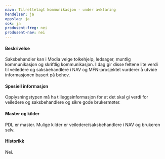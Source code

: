 ```yaml
---
navn: Tilrettelagt kommunikasjon - under avklaring
hendelser: ja
oppslag: ja
sok: ja
produsent-freg: nei
produsent-nav: nei
---
```


#### Beskrivelse

Saksbehandler kan i Modia velge tolkehjelp, ledsager, muntlig kommunikasjon og skriftlig kommunikasjon. 
I dag gir disse feltene lite verdi til veiledere og saksbehandlere i NAV og MFN-prosjektet vurderer å utvide informasjonen basert på
behov.

#### Spesiell informasjon

Opplysningstypen må ha tilleggsinformasjon for at det skal gi verdi for veiledere og saksbehandlere og sikre gode brukermøter.

#### Master og kilder

PDL er master.
Mulige kilder er veiledere/saksbehandlere i NAV og brukeren selv.


#### Historikk

Nei.

